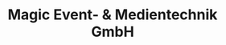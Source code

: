 ---
title: "Magic Event- & Medientechnik GmbH"
url: /maisach/magic-event-und-medientechnik-gmbh/
shop: Mieten
---